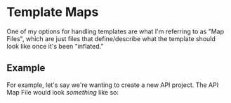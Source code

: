 # Template Maps

One of my options for handling templates are what I'm referring to as "Map Files", which are just files that define/describe what the template should look like once it's been "inflated."

## Example

For example, let's say we're wanting to create a new API project. The API Map File would look _something_ like so:

```json

```
